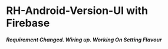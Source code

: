 # RH-Android-Version-UI with Firebase

##### Requirement Changed. Wiring up. Working On Setting Flavour
